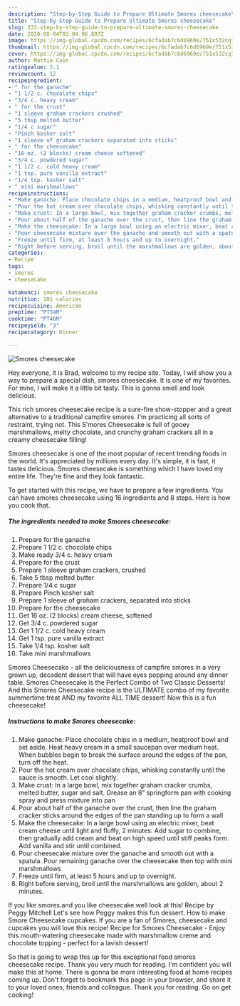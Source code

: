 ```yaml
---
description: "Step-by-Step Guide to Prepare Ultimate Smores cheesecake"
title: "Step-by-Step Guide to Prepare Ultimate Smores cheesecake"
slug: 333-step-by-step-guide-to-prepare-ultimate-smores-cheesecake
date: 2020-08-04T03:04:06.807Z
image: https://img-global.cpcdn.com/recipes/6cfadab7c6d6969e/751x532cq70/smores-cheesecake-recipe-main-photo.jpg
thumbnail: https://img-global.cpcdn.com/recipes/6cfadab7c6d6969e/751x532cq70/smores-cheesecake-recipe-main-photo.jpg
cover: https://img-global.cpcdn.com/recipes/6cfadab7c6d6969e/751x532cq70/smores-cheesecake-recipe-main-photo.jpg
author: Mattie Cain
ratingvalue: 3.1
reviewcount: 12
recipeingredient:
- " for the ganache"
- "1 1/2 c. chocolate chips"
- "3/4 c. heavy cream"
- " for the crust"
- "1 sleeve graham crackers crushed"
- "5 tbsp melted butter"
- "1/4 c sugar"
- "Pinch kosher salt"
- "1 sleeve of graham crackers separated into sticks"
- " for the cheesecake"
- "16 oz. (2 blocks) cream cheese softened"
- "3/4 c. powdered sugar"
- "1 1/2 c. cold heavy cream"
- "1 tsp. pure vanilla extract"
- "1/4 tsp. kosher salt"
- " mini marshmallows"
recipeinstructions:
- "Make ganache: Place chocolate chips in a medium, heatproof bowl and set aside. Heat heavy cream in a small saucepan over medium heat. When bubbles begin to break the surface around the edges of the pan, turn off the heat."
- "Pour the hot cream over chocolate chips, whisking constantly until the sauce is smooth. Let cool slightly."
- "Make crust: In a large bowl, mix together graham cracker crumbs, melted butter, sugar and salt. Grease an 8” springform pan with cooking spray and press mixture into pan"
- "Pour about half of the ganache over the crust, then line the graham cracker sticks around the edges of the pan standing up to form a wall"
- "Make the cheesecake: In a large bowl using an electric mixer, beat cream cheese until light and fluffy, 2 minutes. Add sugar to combine, then gradually add cream and beat on high speed until stiff peaks form. Add vanilla and stir until combined."
- "Pour cheesecake mixture over the ganache and smooth out with a spatula. Pour remaining ganache over the cheesecake then top with mini marshmallows"
- "Freeze until firm, at least 5 hours and up to overnight."
- "Right before serving, broil until the marshmallows are golden, about 2 minutes."
categories:
- Recipe
tags:
- smores
- cheesecake

katakunci: smores cheesecake 
nutrition: 181 calories
recipecuisine: American
preptime: "PT34M"
cooktime: "PT46M"
recipeyield: "3"
recipecategory: Dinner

---
```



![Smores cheesecake](https://img-global.cpcdn.com/recipes/6cfadab7c6d6969e/751x532cq70/smores-cheesecake-recipe-main-photo.jpg)

Hey everyone, it is Brad, welcome to my recipe site. Today, I will show you a way to prepare a special dish, smores cheesecake. It is one of my favorites. For mine, I will make it a little bit tasty. This is gonna smell and look delicious.

This rich smores cheesecake recipe is a sure-fire show-stopper and a great alternative to a traditional campfire smores. I&#39;m practicing all sorts of restraint, trying not. This S&#39;mores Cheesecake is full of gooey marshmallows, melty chocolate, and crunchy graham crackers all in a creamy cheesecake filling!

Smores cheesecake is one of the most popular of recent trending foods in the world. It's appreciated by millions every day. It's simple, it is fast, it tastes delicious. Smores cheesecake is something which I have loved my entire life. They're fine and they look fantastic.


To get started with this recipe, we have to prepare a few ingredients. You can have smores cheesecake using 16 ingredients and 8 steps. Here is how you cook that.

<!--inarticleads1-->

##### The ingredients needed to make Smores cheesecake:

1. Prepare  for the ganache
1. Prepare 1 1/2 c. chocolate chips
1. Make ready 3/4 c. heavy cream
1. Prepare  for the crust
1. Prepare 1 sleeve graham crackers, crushed
1. Take 5 tbsp melted butter
1. Prepare 1/4 c sugar
1. Prepare Pinch kosher salt
1. Prepare 1 sleeve of graham crackers, separated into sticks
1. Prepare  for the cheesecake
1. Get 16 oz. (2 blocks) cream cheese, softened
1. Get 3/4 c. powdered sugar
1. Get 1 1/2 c. cold heavy cream
1. Get 1 tsp. pure vanilla extract
1. Take 1/4 tsp. kosher salt
1. Take  mini marshmallows


Smores Cheesecake - all the deliciousness of campfire smores in a very grown up, decadent dessert that will have eyes popping around any dinner table. Smores Cheesecake is the Perfect Combo of Two Classic Desserts! And this Smores Cheesecake recipe is the ULTIMATE combo of my favorite summertime treat AND my favorite ALL TIME dessert! Now this is a fun cheesecake! 

<!--inarticleads2-->

##### Instructions to make Smores cheesecake:

1. Make ganache: Place chocolate chips in a medium, heatproof bowl and set aside. Heat heavy cream in a small saucepan over medium heat. When bubbles begin to break the surface around the edges of the pan, turn off the heat.
1. Pour the hot cream over chocolate chips, whisking constantly until the sauce is smooth. Let cool slightly.
1. Make crust: In a large bowl, mix together graham cracker crumbs, melted butter, sugar and salt. Grease an 8” springform pan with cooking spray and press mixture into pan
1. Pour about half of the ganache over the crust, then line the graham cracker sticks around the edges of the pan standing up to form a wall
1. Make the cheesecake: In a large bowl using an electric mixer, beat cream cheese until light and fluffy, 2 minutes. Add sugar to combine, then gradually add cream and beat on high speed until stiff peaks form. Add vanilla and stir until combined.
1. Pour cheesecake mixture over the ganache and smooth out with a spatula. Pour remaining ganache over the cheesecake then top with mini marshmallows
1. Freeze until firm, at least 5 hours and up to overnight.
1. Right before serving, broil until the marshmallows are golden, about 2 minutes.


If you like smores.and you like cheesecake.well look at this! Recipe by Peggy Mitchell Let&#39;s see how Peggy makes this fun dessert. How to make Smore Cheesecake cupcakes. If you are a fan of Smores, cheesecake and cupcakes you will love this recipe! Recipe for Smores Cheesecake - Enjoy this mouth-watering cheesecake made with marshmallow creme and chocolate topping - perfect for a lavish dessert! 

So that is going to wrap this up for this exceptional food smores cheesecake recipe. Thank you very much for reading. I'm confident you will make this at home. There is gonna be more interesting food at home recipes coming up. Don't forget to bookmark this page in your browser, and share it to your loved ones, friends and colleague. Thank you for reading. Go on get cooking!
